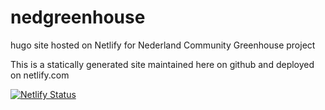 # nedgreenhouse
hugo site hosted on Netlify for Nederland Community Greenhouse project 


This is a statically generated site maintained here on github and deployed on netlify.com

[![Netlify Status](https://api.netlify.com/api/v1/badges/ea9a2e50-bed8-4e3e-be30-8c8829437cbb/deploy-status)](https://app.netlify.com/sites/nedgreenhouse/deploys)
